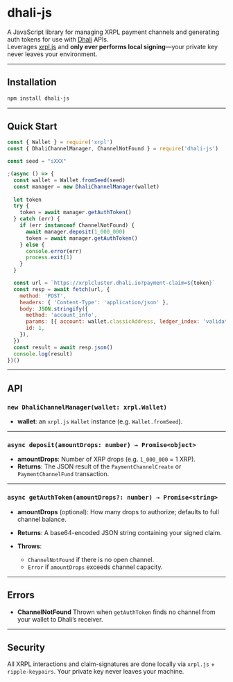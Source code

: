 # dhali-js

A JavaScript library for managing XRPL payment channels and generating auth tokens for use with [Dhali](https://dhali.io) APIs.  
Leverages [xrpl.js](https://github.com/XRPLF/xrpl.js) and **only ever performs local signing**—your private key never leaves your environment.

---

## Installation

```bash
npm install dhali-js
````

---

## Quick Start

```js
const { Wallet } = require('xrpl')
const { DhaliChannelManager, ChannelNotFound } = require('dhali-js')

const seed = "sXXX"

;(async () => {
  const wallet = Wallet.fromSeed(seed)
  const manager = new DhaliChannelManager(wallet)
  
  let token
  try {
    token = await manager.getAuthToken()
  } catch (err) {
    if (err instanceof ChannelNotFound) {
      await manager.deposit(1_000_000)
      token = await manager.getAuthToken()
    } else {
      console.error(err)
      process.exit(1)
    }
  }

  const url = `https://xrplcluster.dhali.io?payment-claim=${token}`
  const resp = await fetch(url, {
    method: 'POST',
    headers: { 'Content-Type': 'application/json' },
    body: JSON.stringify({
      method: 'account_info',
      params: [{ account: wallet.classicAddress, ledger_index: 'validated' }],
      id: 1,
    }),
  })
  const result = await resp.json()
  console.log(result)
})()

```

---

## API

### `new DhaliChannelManager(wallet: xrpl.Wallet)`

* **wallet**: an `xrpl.js` `Wallet` instance (e.g. `Wallet.fromSeed`).

---

### `async deposit(amountDrops: number) → Promise<object>`

* **amountDrops**: Number of XRP drops (e.g. `1_000_000` = 1 XRP).
* **Returns**: The JSON result of the `PaymentChannelCreate` or `PaymentChannelFund` transaction.

---

### `async getAuthToken(amountDrops?: number) → Promise<string>`

* **amountDrops** (optional): How many drops to authorize; defaults to full channel balance.
* **Returns**: A base64-encoded JSON string containing your signed claim.
* **Throws**:

  * `ChannelNotFound` if there is no open channel.
  * `Error` if `amountDrops` exceeds channel capacity.

---

## Errors

* **ChannelNotFound**
  Thrown when `getAuthToken` finds no channel from your wallet to Dhali’s receiver.

---

## Security

All XRPL interactions and claim-signatures are done locally via `xrpl.js` + `ripple-keypairs`.
Your private key never leaves your machine.
